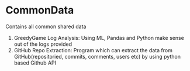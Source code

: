 # CommonData
Contains all common shared data

1. GreedyGame Log Analysis: Using ML, Pandas and Python make sense out of the logs provided
2. GitHub Repo Extraction: Program which can extract the data from GitHub(repositoried, commits, comments, users etc) by using python based Github API 
